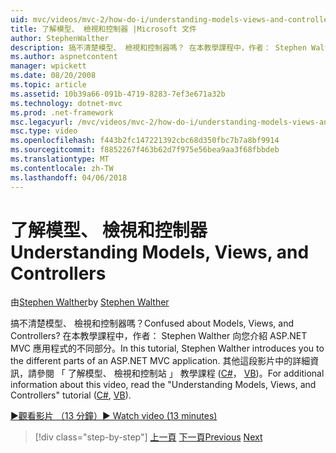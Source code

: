 ```yaml
---
uid: mvc/videos/mvc-2/how-do-i/understanding-models-views-and-controllers
title: 了解模型、 檢視和控制器 |Microsoft 文件
author: StephenWalther
description: 搞不清楚模型、 檢視和控制器嗎？ 在本教學課程中，作者： Stephen Walther 向您介紹 ASP.NET MVC 應用程式的不同部分。
ms.author: aspnetcontent
manager: wpickett
ms.date: 08/20/2008
ms.topic: article
ms.assetid: 10b39a66-091b-4719-8283-7ef3e671a32b
ms.technology: dotnet-mvc
ms.prod: .net-framework
msc.legacyurl: /mvc/videos/mvc-2/how-do-i/understanding-models-views-and-controllers
msc.type: video
ms.openlocfilehash: f443b2fc147221392cbc68d350fbc7b7a8bf9914
ms.sourcegitcommit: f8852267f463b62d7f975e56bea9aa3f68fbbdeb
ms.translationtype: MT
ms.contentlocale: zh-TW
ms.lasthandoff: 04/06/2018
---
```

<a name="understanding-models-views-and-controllers"></a><span data-ttu-id="6de88-104">了解模型、 檢視和控制器</span><span class="sxs-lookup"><span data-stu-id="6de88-104">Understanding Models, Views, and Controllers</span></span>
====================
<span data-ttu-id="6de88-105">由[Stephen Walther](https://github.com/StephenWalther)</span><span class="sxs-lookup"><span data-stu-id="6de88-105">by [Stephen Walther](https://github.com/StephenWalther)</span></span>

<span data-ttu-id="6de88-106">搞不清楚模型、 檢視和控制器嗎？</span><span class="sxs-lookup"><span data-stu-id="6de88-106">Confused about Models, Views, and Controllers?</span></span> <span data-ttu-id="6de88-107">在本教學課程中，作者： Stephen Walther 向您介紹 ASP.NET MVC 應用程式的不同部分。</span><span class="sxs-lookup"><span data-stu-id="6de88-107">In this tutorial, Stephen Walther introduces you to the different parts of an ASP.NET MVC application.</span></span> <span data-ttu-id="6de88-108">其他這段影片中的詳細資訊，請參閱 「 了解模型、 檢視和控制站 」 教學課程 ([C#](../../../overview/older-versions-1/overview/understanding-models-views-and-controllers-cs.md)， [VB](../../../overview/older-versions-1/overview/understanding-models-views-and-controllers-vb.md))。</span><span class="sxs-lookup"><span data-stu-id="6de88-108">For additional information about this video, read the "Understanding Models, Views, and Controllers" tutorial ([C#](../../../overview/older-versions-1/overview/understanding-models-views-and-controllers-cs.md), [VB](../../../overview/older-versions-1/overview/understanding-models-views-and-controllers-vb.md)).</span></span>

[<span data-ttu-id="6de88-109">&#9654;觀看影片 （13 分鐘）</span><span class="sxs-lookup"><span data-stu-id="6de88-109">&#9654; Watch video (13 minutes)</span></span>](https://channel9.msdn.com/Blogs/ASP-NET-Site-Videos/understanding-models-views-and-controllers)

> [!div class="step-by-step"]
> <span data-ttu-id="6de88-110">[上一頁](creating-a-movie-database-application-in-15-minutes-with-aspnet-mvc.md)
> [下一頁](aspnet-mvc-controller-overview.md)</span><span class="sxs-lookup"><span data-stu-id="6de88-110">[Previous](creating-a-movie-database-application-in-15-minutes-with-aspnet-mvc.md)
[Next](aspnet-mvc-controller-overview.md)</span></span>
